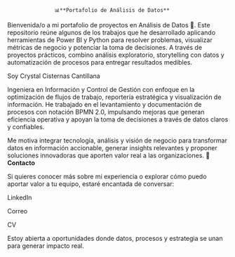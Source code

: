                    📊**Portafolio de Análisis de Datos**

Bienvenida/o a mi portafolio de proyectos en Análisis de Datos 🚀.
Este repositorio reúne algunos de los trabajos que he desarrollado aplicando herramientas de Power BI y  Python para resolver problemas, visualizar métricas de negocio y potenciar la toma de decisiones. A través de proyectos prácticos, combino análisis exploratorio, storytelling con datos y automatización de procesos para entregar resultados medibles. 

Soy Crystal Cisternas Cantillana

Ingeniera en Información y Control de Gestión con enfoque en la optimización de flujos de trabajo, reportería estratégica y visualización de información. He trabajado en el levantamiento y documentación de procesos con notación BPMN 2.0, impulsando mejoras que generan eficiencia operativa y apoyan la toma de decisiones a través de datos claros y confiables.

Me motiva integrar tecnología, análisis y visión de negocio para transformar datos en información accionable, generar insights relevantes y proponer soluciones innovadoras que aporten valor real a las organizaciones. 
                                **🤝 Contacto**

Si quieres conocer más sobre mi experiencia o explorar cómo puedo aportar valor a tu equipo, estaré encantada de conversar:

LinkedIn

Correo

CV

Estoy abierta a oportunidades donde datos, procesos y estrategia se unan para generar impacto real.
